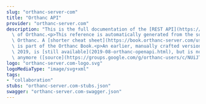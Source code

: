 ```yaml
---
slug: "orthanc-server-com"
title: "Orthanc API"
provider: "orthanc-server.com"
description: "This is the full documentation of the [REST API](https://book.orthanc-server.com/users/rest.html)\
  \ of Orthanc.<p>This reference is automatically generated from the source code of\
  \ Orthanc. A [shorter cheat sheet](https://book.orthanc-server.com/users/rest-cheatsheet.html)\
  \ is part of the Orthanc Book.<p>An earlier, manually crafted version from August\
  \ 2019, is [still available](2019-08-orthanc-openapi.html), but is not up-to-date\
  \ anymore ([source](https://groups.google.com/g/orthanc-users/c/NUiJTEICSl8/m/xKeqMrbqAAAJ))."
logo: "orthanc-server.com-logo.svg"
logoMediaType: "image/svg+xml"
tags:
- "collaboration"
stubs: "orthanc-server.com-stubs.json"
swagger: "orthanc-server.com-swagger.json"
---
```

